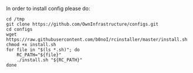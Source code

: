 In order to install config please do:

```
cd /tmp
git clone https://github.com/OwnInfrastructure/configs.git
cd configs
wget https://raw.githubusercontent.com/b0noI/rcinstaller/master/install.sh
chmod +x install.sh
for file in "$(ls *.sh)"; do
    RC_PATH="${file}"
    ./install.sh "${RC_PATH}"
done
```
